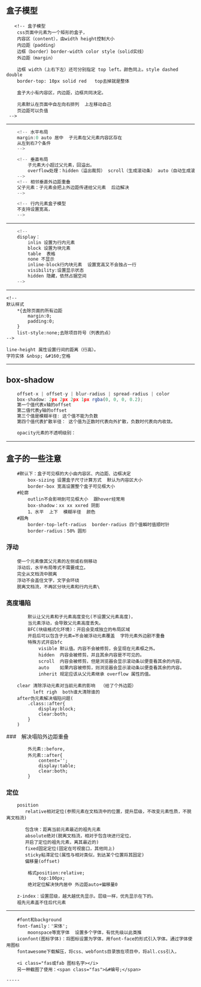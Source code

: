 ## 盒子模型

       <!-- 盒子模型
        css页面中元素为一个矩形的盒子，
        内容区（content），由width height控制大小
        内边距（padding）
        边框（border）border-width color style（solid实线）
        外边距（margin）

        边框 width（上右下左）还可分别指定 top left。颜色同上。style dashed double
        border-top: 10px solid red   top去掉就是整体

        盒子大小有内容区，内边距，边框共同决定。

        元素默认在页面中自左向右排列  上左移动自己 
        页边距可以负值
     -->
-------------
```js
    <!-- 水平布局
    margin:0 auto 居中  子元素在父元素内容区存在 
    从左到右7个条件
    -->

    <!-- 垂直布局
        子元素大小超过父元素，回溢出。
        overflow处理：hidden（溢出裁剪） scroll（生成滚动条） auto（自动生成滚动条）
    -->
    <!-- 相邻垂直外边距重叠
    父子元素：子元素会把上外边距传递给父元素  后边解决
    -->

    <!-- 行内元素盒子模型
    不支持设置宽高，
    -->
```
---------------
```js
    <!-- 
    display：
        inlin 设置为行内元素
        block 设置为块元素
        table  表格
        none 不显示
        inline-block行内块元素  设置宽高又不会独占一行
        visibility:设置显示状态
        hidden 隐藏，依然占据空间 
    -->
```
----------------

    <!-- 
    默认样式
        *{去除页面的所有边距
            margin:0;
            padding:0;
        } 
        list-style:none;去除项目符号（列表的点）
    -->
    
    line-height 属性设置行间的距离（行高）。
    字符实体 &nbsp;	&#160;空格
---------------

 ## box-shadow
```js
    offset-x | offset-y | blur-radius | spread-radius | color 
    box-shadow: 2px 2px 2px 1px rgba(0, 0, 0, 0.2);
    第一个值代表x轴的offset
    第二值代表y轴的offset
    第三个值是模糊半径: 这个值不能为负数
    第四个值代表扩散半径： 这个值为正数时代表向外扩散，负数时代表向内收敛。
        
    opacity元素的不透明级别：
```
----------
## 盒子的一些注意
```
    #默认下：盒子可见框的大小由内容区、内边距、边框决定
        box-sizing 设置盒子尺寸计算方式  默认为内容区大小
        border-box 宽高设置整个盒子可见框大小  
    #轮廓
        outlin不会影响到可见框大小  跟hover经常用
        box-shadow：xx xx xxred 阴影
        1、水平  上下  模糊半径  颜色
    #圆角
        border-top-left-radius  border-radius 四个值瞬时值顺时针
        border-radius：50% 圆形
```
### 浮动
```
    使一个元素像其父元素的左侧或右侧移动
    浮动后，水平布局等式不需要成立。
    完全从文档流中脱离  
    浮动不会盖住文字，文字会环绕
    脱离文档流，不再区分块元素和行内元素\
```
### 高度塌陷

```
        默认让父元素和子元素高度变化(不设置父元素高度)，
        当元素浮动，会导致父元素高度丢失。
        BFC(块级格式化环境)：开启会变成独立的布局区域
        开启后可以包含子元素=不会被浮动元素覆盖  字符元素外边剧不重叠
        特殊方式开启bfc
            visible	默认值。内容不会被修剪，会呈现在元素框之外。
            hidden	内容会被修剪，并且其余内容是不可见的。
            scroll	内容会被修剪，但是浏览器会显示滚动条以便查看其余的内容。
            auto	如果内容被修剪，则浏览器会显示滚动条以便查看其余的内容。
            inherit	规定应该从父元素继承 overflow 属性的值。
            
    clear 清除浮动元素对当前元素的影响  （给了个外边距）
          left righ  both谁大清除谁的
    after伪元素解决塌陷问题(
        .class::after{
            display:block;
            clear:both;
        }
    )
```

###　解决塌陷外边距重叠
```    
        外元素::before,
        外元素::after{
            content='';
            display:table;
            clear:both;
        }
```
### 定位
```
    position
       relative相对定位(参照元素在文档流中的位置，提升层级，不改变元素性质，不脱离文档流)  

       包含块：距离当前元素最近的祖先元素
       absolute绝对(脱离文档流，相对于包含块进行定位，
       开启了定位的祖先元素，离其最近的)
       fixed固定定位(固定在可视窗口，其他同上)
       sticky粘滞定位(属性与相对类似，到达某个位置将其固定)
       偏移量(offset)

        格式position:relative;
            top:100px;
        绝对定位解决快内居中 外边距auto+偏移量0

    z-index：设置层级，越大越优先显示。层级一样，优先显示在下的。
    祖先元素盖不住后代元素
```
-----------
```
    #font和background
    font-family：'宋体'; 
        moonspace等宽字体  设置多个字体，有优先级以此类推
    iconfont(图标字体)：将图标设置为字体，用font-face的形式引入字体。通过字体使用图标
    fontawesome下载解压，将css、webfonts目录放在项目中，将all.css引入，
    
    <i class="fas或fab 图标名字></i> 
    另一种截图了使用：<span class="fas">&#编号;</span>

-----
